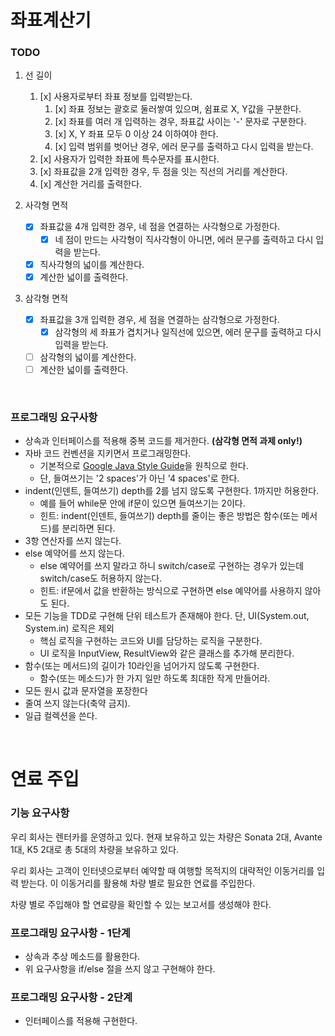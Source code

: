 # 좌표계산기

### TODO

1. 선 길이
   1. [x] 사용자로부터 좌표 정보를 입력받는다.
      1. [x] 좌표 정보는 괄호로 둘러쌓여 있으며, 쉼표로 X, Y값을 구분한다.
      2. [x] 좌표를 여러 개 입력하는 경우, 좌표값 사이는 '-' 문자로 구분한다.
      3. [x] X, Y 좌표 모두 0 이상 24 이하여야 한다.
      4. [x] 입력 범위를 벗어난 경우, 에러 문구를 출력하고 다시 입력을 받는다.
   2. [x] 사용자가 입력한 좌표에 특수문자를 표시한다.
   3. [x] 좌표값을 2개 입력한 경우, 두 점을 잇는 직선의 거리를 계산한다.
   4. [x] 계산한 거리를 출력한다.

2. 사각형 면적
   - [x] 좌표값을 4개 입력한 경우, 네 점을 연결하는 사각형으로 가정한다.
     - [x] 네 점이 만드는 사각형이 직사각형이 아니면, 에러 문구를 출력하고 다시 입력을 받는다.
   - [x] 직사각형의 넓이를 계산한다.
   - [x] 계산한 넓이를 출력한다.

3. 삼각형 면적
   - [x] 좌표값을 3개 입력한 경우, 세 점을 연결하는 삼각형으로 가정한다.
     - [x] 삼각형의 세 좌표가 겹치거나 일직선에 있으면, 에러 문구를 출력하고 다시 입력을 받는다.
   - [ ] 삼각형의 넓이를 계산한다.
   - [ ] 계산한 넓이를 출력한다.

<br>

### 프로그래밍 요구사항

- 상속과 인터페이스를 적용해 중복 코드를 제거한다. **(삼각형 면적 과제 only!)**
- 자바 코드 컨벤션을 지키면서 프로그래밍한다.
  - 기본적으로 [Google Java Style Guide](https://google.github.io/styleguide/javaguide.html)을 원칙으로 한다.
  - 단, 들여쓰기는 '2 spaces'가 아닌 '4 spaces'로 한다.
- indent(인덴트, 들여쓰기) depth를 2를 넘지 않도록 구현한다. 1까지만 허용한다.
  - 예를 들어 while문 안에 if문이 있으면 들여쓰기는 2이다.
  - 힌트: indent(인덴트, 들여쓰기) depth를 줄이는 좋은 방법은 함수(또는 메서드)를 분리하면 된다.
- 3항 연산자를 쓰지 않는다.
- else 예약어를 쓰지 않는다.
  - else 예약어를 쓰지 말라고 하니 switch/case로 구현하는 경우가 있는데 switch/case도 허용하지 않는다.
  - 힌트: if문에서 값을 반환하는 방식으로 구현하면 else 예약어를 사용하지 않아도 된다.
- 모든 기능을 TDD로 구현해 단위 테스트가 존재해야 한다. 단, UI(System.out, System.in) 로직은 제외
  - 핵심 로직을 구현하는 코드와 UI를 담당하는 로직을 구분한다.
  - UI 로직을 InputView, ResultView와 같은 클래스를 추가해 분리한다.
- 함수(또는 메서드)의 길이가 10라인을 넘어가지 않도록 구현한다.
  - 함수(또는 메소드)가 한 가지 일만 하도록 최대한 작게 만들어라.
- 모든 원시 값과 문자열을 포장한다
- 줄여 쓰지 않는다(축약 금지).
- 일급 컬렉션을 쓴다.

<br>

# 연료 주입

### 기능 요구사항

우리 회사는 렌터카를 운영하고 있다. 현재 보유하고 있는 차량은 Sonata 2대, Avante 1대, K5 2대로 총 5대의 차량을 보유하고 있다.

우리 회사는 고객이 인터넷으로부터 예약할 때 여행할 목적지의 대략적인 이동거리를 입력 받는다. 이 이동거리를 활용해 차량 별로 필요한 연료를 주입한다.

차량 별로 주입해야 할 연료량을 확인할 수 있는 보고서를 생성해야 한다.

### 프로그래밍 요구사항 - 1단계

- 상속과 추상 메소드를 활용한다.
- 위 요구사항을 if/else 절을 쓰지 않고 구현해야 한다.

### 프로그래밍 요구사항 - 2단계

- 인터페이스를 적용해 구현한다.